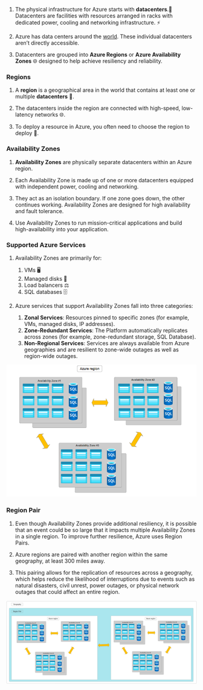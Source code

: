 1. The physical infrastructure for Azure starts with **datacenters**.🏢
   Datacenters are facilities with resources arranged in racks with dedicated
   power, cooling and networking infrastructure. ⚡

2. Azure has data centers around the
   [world](https://infrastructuremap.microsoft.com/). These individual
   datacenters aren’t directly accessible.

3. Datacenters are grouped into **Azure Regions** or **Azure Availability
   Zones** 🌐 designed to help achieve resiliency and reliability.

### Regions

1. A **region** is a geographical area in the world that contains at least one
   or multiple **datacenters** 🏢.

2. The datacenters inside the region are connected with high-speed, low-latency
   networks 🌐.

3. To deploy a resource in Azure, you often need to choose the region to deploy
   📍.

### Availability Zones

1. **Availability Zones** are physically separate datacenters within an Azure
   region.

2. Each Availability Zone is made up of one or more datacenters equipped with
   independent power, cooling and networking.

3. They act as an isolation boundary. If one zone goes down, the other continues
   working. Availability Zones are designed for high availability and fault
   tolerance.

4. Use Availability Zones to run mission-critical applications and build
   high-availability into your application.

### Supported Azure Services

1. Availability Zones are primarily for:

   1. VMs 🖥️
   2. Managed disks 💾
   3. Load balancers ⚖️
   4. SQL databases 🗄️

2. Azure services that support Availability Zones fall into three categories:

   1. **Zonal Services**: Resources pinned to specific zones (for example, VMs,
      managed disks, IP addresses).
   2. **Zone-Redundant Services**: The Platform automatically replicates across
      zones (for example, zone-redundant storage, SQL Database).
   3. **Non-Regional Services**: Services are always available from Azure
      geographies and are resilient to zone-wide outages as well as region-wide
      outages.

![Azure Regions](Images/Availability-Zones.png)

### Region Pair

1. Even though Availability Zones provide additional resiliency, it is possible
   that an event could be so large that it impacts multiple Availability Zones
   in a single region. To improve further resilience, Azure uses Region Pairs.

2. Azure regions are paired with another region within the same geography, at
   least 300 miles away.

3. This pairing allows for the replication of resources across a geography,
   which helps reduce the likelihood of interruptions due to events such as
   natural disasters, civil unrest, power outages, or physical network outages
   that could affect an entire region.

![Region Pairs](Images/Region-Pair.png)
